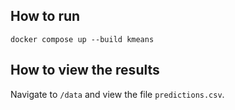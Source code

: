 ## How to run

```shell
docker compose up --build kmeans
```

## How to view the results

Navigate to `/data` and view the file `predictions.csv`.
